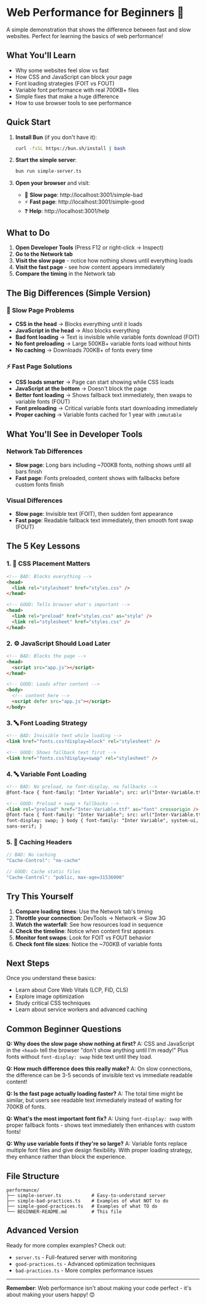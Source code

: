 # Web Performance for Beginners 🚀

A simple demonstration that shows the difference between fast and slow websites. Perfect for learning the basics of web performance!

## What You'll Learn

- Why some websites feel slow vs fast
- How CSS and JavaScript can block your page
- Font loading strategies (FOIT vs FOUT)
- Variable font performance with real 700KB+ files
- Simple fixes that make a huge difference
- How to use browser tools to see performance

## Quick Start

1. **Install Bun** (if you don't have it):

   ```bash
   curl -fsSL https://bun.sh/install | bash
   ```

2. **Start the simple server**:

   ```bash
   bun run simple-server.ts
   ```

3. **Open your browser** and visit:
   - 🐌 **Slow page**: http://localhost:3001/simple-bad
   - ⚡ **Fast page**: http://localhost:3001/simple-good
   - ❓ **Help**: http://localhost:3001/help

## What to Do

1. **Open Developer Tools** (Press F12 or right-click → Inspect)
2. **Go to the Network tab**
3. **Visit the slow page** - notice how nothing shows until everything loads
4. **Visit the fast page** - see how content appears immediately
5. **Compare the timing** in the Network tab

## The Big Differences (Simple Version)

### 🐌 Slow Page Problems

- **CSS in the head** → Blocks everything until it loads
- **JavaScript in the head** → Also blocks everything
- **Bad font loading** → Text is invisible while variable fonts download (FOIT)
- **No font preloading** → Large 500KB+ variable fonts load without hints
- **No caching** → Downloads 700KB+ of fonts every time

### ⚡ Fast Page Solutions

- **CSS loads smarter** → Page can start showing while CSS loads
- **JavaScript at the bottom** → Doesn't block the page
- **Better font loading** → Shows fallback text immediately, then swaps to variable fonts (FOUT)
- **Font preloading** → Critical variable fonts start downloading immediately
- **Proper caching** → Variable fonts cached for 1 year with `immutable`

## What You'll See in Developer Tools

### Network Tab Differences

- **Slow page**: Long bars including ~700KB fonts, nothing shows until all bars finish
- **Fast page**: Fonts preloaded, content shows with fallbacks before custom fonts finish

### Visual Differences

- **Slow page**: Invisible text (FOIT), then sudden font appearance
- **Fast page**: Readable fallback text immediately, then smooth font swap (FOUT)

## The 5 Key Lessons

### 1. 📄 CSS Placement Matters

```html
<!-- BAD: Blocks everything -->
<head>
  <link rel="stylesheet" href="styles.css" />
</head>

<!-- GOOD: Tells browser what's important -->
<head>
  <link rel="preload" href="styles.css" as="style" />
  <link rel="stylesheet" href="styles.css" />
</head>
```

### 2. ⚙️ JavaScript Should Load Later

```html
<!-- BAD: Blocks the page -->
<head>
  <script src="app.js"></script>
</head>

<!-- GOOD: Loads after content -->
<body>
  <!-- content here -->
  <script defer src="app.js"></script>
</body>
```

### 3. 🔤 Font Loading Strategy

```html
<!-- BAD: Invisible text while loading -->
<link href="fonts.css?display=block" rel="stylesheet" />

<!-- GOOD: Shows fallback text first -->
<link href="fonts.css?display=swap" rel="stylesheet" />
```

### 4. 🔤 Variable Font Loading

```html
<!-- BAD: No preload, no font-display, no fallbacks -->
@font-face { font-family: "Inter Variable"; src: url("Inter-Variable.ttf"); }

<!-- GOOD: Preload + swap + fallbacks -->
<link rel="preload" href="Inter-Variable.ttf" as="font" crossorigin />
@font-face { font-family: "Inter Variable"; src: url("Inter-Variable.ttf");
font-display: swap; } body { font-family: "Inter Variable", system-ui,
sans-serif; }
```

### 5. 💾 Caching Headers

```javascript
// BAD: No caching
"Cache-Control": "no-cache"

// GOOD: Cache static files
"Cache-Control": "public, max-age=31536000"
```

## Try This Yourself

1. **Compare loading times**: Use the Network tab's timing
2. **Throttle your connection**: DevTools → Network → Slow 3G
3. **Watch the waterfall**: See how resources load in sequence
4. **Check the timeline**: Notice when content first appears
5. **Monitor font swaps**: Look for FOIT vs FOUT behavior
6. **Check font file sizes**: Notice the ~700KB of variable fonts

## Next Steps

Once you understand these basics:

- Learn about Core Web Vitals (LCP, FID, CLS)
- Explore image optimization
- Study critical CSS techniques
- Learn about service workers and advanced caching

## Common Beginner Questions

**Q: Why does the slow page show nothing at first?**
A: CSS and JavaScript in the `<head>` tell the browser "don't show anything until I'm ready!" Plus fonts without `font-display: swap` hide text until they load.

**Q: How much difference does this really make?**
A: On slow connections, the difference can be 3-5 seconds of invisible text vs immediate readable content!

**Q: Is the fast page actually loading faster?**
A: The total time might be similar, but users see readable text immediately instead of waiting for 700KB of fonts.

**Q: What's the most important font fix?**
A: Using `font-display: swap` with proper fallback fonts - shows text immediately then enhances with custom fonts!

**Q: Why use variable fonts if they're so large?**
A: Variable fonts replace multiple font files and give design flexibility. With proper loading strategy, they enhance rather than block the experience.

## File Structure

```
performance/
├── simple-server.ts           # Easy-to-understand server
├── simple-bad-practices.ts    # Examples of what NOT to do
├── simple-good-practices.ts   # Examples of what TO do
└── BEGINNER-README.md         # This file
```

## Advanced Version

Ready for more complex examples? Check out:

- `server.ts` - Full-featured server with monitoring
- `good-practices.ts` - Advanced optimization techniques
- `bad-practices.ts` - More complex performance issues

---

**Remember**: Web performance isn't about making your code perfect - it's about making your users happy! 😊
